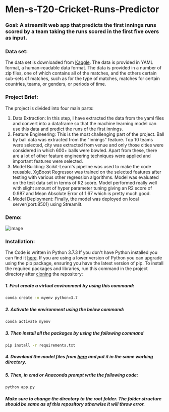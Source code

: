 # Men-s-T20-Cricket-Runs-Predictor

### Goal: A streamlit web app that predicts the first innings runs scored by a team taking the runs scored in the first five overs as input.

### Data set: 
The data set is downloaded from [Kaggle](https://www.kaggle.com/veeralakrishna/cricsheet-a-retrosheet-for-cricket?select=t20s).
The data is provided in YAML format, a human-readable data format.
The data is provided in a number of zip files, one of which contains all of the matches, and the others certain sub-sets of matches,
such as for the type of matches, matches for certain countries, teams, or genders, or periods of time.

### Project Brief:
The project is divided into four main parts:
1. Data Extraction: In this step, I have extracted the data from the yaml files and convert into a dataframe so that the machine learning model can use this data and predict the runs of the first innings.
2. Feature Engineering: This is the most challenging part of the project. Ball by ball data was extracted from the "innings" feature.
Top 10 teams were selected, city was extracted from venue and only those cities were considered in which 600+ balls were bowled.
Apart from these, there are a lot of other feature engineering techniques were applied and important features were selected.
3. Model Building: Scikit-Learn's pipeline was used to make the code reusable. XgBoost Regressor was trained on the selected features
after testing with various other regression algorithms. Model was evaluated on the test data set in terms of R2 score. 
Model performed really well with slight amount of hyper parameter tuning giving an R2 score of 0.987 and Mean Absolute Error of 1.67
which is pretty much good.
4. Model Deployment: Finally, the model was deployed on local server(port:8501) using Streamlit.

### Demo:
![image](https://user-images.githubusercontent.com/75041273/137994959-58497f32-a796-43f2-9aa2-9eb1c3d8de04.png)

### Installation:
The Code is written in Python 3.7.3 If you don't have Python installed you can find it [here](https://www.python.org/downloads/). If you are using a lower version of Python you can upgrade using the pip package, ensuring you have the latest version of pip. To install the required packages and libraries, run this command in the project directory after [cloning](https://www.howtogeek.com/451360/how-to-clone-a-github-repository/) the repository:

##### 1. First create a virtual environment by using this command:
```bash
conda create -n myenv python=3.7
```
##### 2. Activate the environment using the below command:
```bash
conda activate myenv
```
##### 3. Then install all the packages by using the following command
```bash
pip install -r requirements.txt
```
##### 4. Download the model files from [here](https://drive.google.com/drive/folders/17KxvKpPHvHmrfdOyJClU0o95JTDAAG60?usp=sharing) and put it in the same working directory.

##### 5. Then, in cmd or Anaconda prompt write the following code:
```bash
python app.py
```

##### Make sure to change the directory to the root folder. The folder structure should be same as of this repository otherwise it will throw error. 


